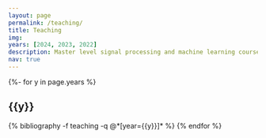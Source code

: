 ```yaml
---
layout: page
permalink: /teaching/
title: Teaching
img: 
years: [2024, 2023, 2022]
description: Master level signal processing and machine learning courses.
nav: true
---
```


<!-- _pages/publications.md -->
<div class="publications">

{%- for y in page.years %}
  <h2 class="year">{{y}}</h2>
  {% bibliography -f teaching -q @*[year={{y}}]* %}
{% endfor %}
